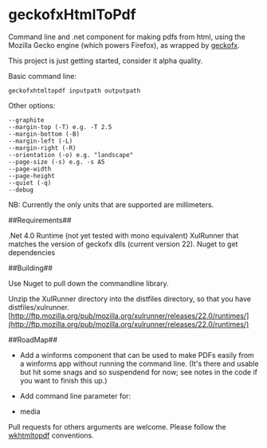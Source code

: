 geckofxHtmlToPdf
================

Command line and .net component for making pdfs from html, using the Mozilla Gecko engine (which powers Firefox), as wrapped by [geckofx](https://bitbucket.org/geckofx "geckofx").

This project is just getting started, consider it alpha quality.

Basic command line:

    geckofxhtmltopdf inputpath outputpath

Other options:

    --graphite
	--margin-top (-T) e.g. -T 2.5
	--margin-bottom (-B)
	--margin-left (-L)
	--margin-right (-R)
    --orientation (-o) e.g. "landscape"
	--page-size (-s) e.g. -s A5
	--page-width
	--page-height
    --quiet (-q)
	--debug

NB: Currently the only units that are supported are millimeters.

##Requirements##

.Net 4.0 Runtime (not yet tested with mono equivalent)
XulRunner that matches the version of geckofx dlls (current version 22).
Nuget to get dependencies

##Building##

Use Nuget to pull down the commandline library.

Unzip the XulRunner directory into the distfiles directory, so that you have distfiles/xulrunner.
[http://ftp.mozilla.org/pub/mozilla.org/xulrunner/releases/22.0/runtimes/](http://ftp.mozilla.org/pub/mozilla.org/xulrunner/releases/22.0/runtimes/)

##RoadMap##


- Add a winforms component that can be used to make PDFs easily from a winforms app without running the command line. (It's there and usable but hit some snags and so suspendend for now; see notes in the code if you want to finish this up.)

- Add command line parameter for:
 -  media
 
Pull requests for  others arguments are welcome. Please follow the [wkhtmltopdf](http://code.google.com/p/wkhtmltopdf/ "wkhtmltopdf") conventions.


